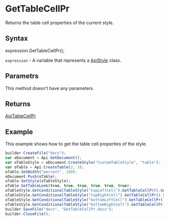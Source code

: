 # GetTableCellPr

Returns the table cell properties of the current style.

## Syntax

expression.GetTableCellPr();

`expression` - A variable that represents a [ApiStyle](../ApiStyle.md) class.

## Parametrs

This method doesn't have any parameters.

## Returns

[ApiTableCellPr](../../ApiTableCellPr/ApiTableCellPr.md)

## Example

This example shows how to get the table cell properties of the style.

```javascript
builder.CreateFile("docx");
var oDocument = Api.GetDocument();
var oTableStyle = oDocument.CreateStyle("CustomTableStyle", "table");
var oTable = Api.CreateTable(2, 3);
oTable.SetWidth("percent", 100);
oDocument.Push(oTable);
oTable.SetStyle(oTableStyle);
oTable.SetTableLook(true, true, true, true, true, true);
oTableStyle.GetConditionalTableStyle("topLeftCell").GetTableCellPr().SetShd("clear", 255, 111, 61);
oTableStyle.GetConditionalTableStyle("topRightCell").GetTableCellPr().SetShd("clear", 51, 51, 51);
oTableStyle.GetConditionalTableStyle("bottomLeftCell").GetTableCellPr().SetShd("clear", 128, 128, 128);
oTableStyle.GetConditionalTableStyle("bottomRightCell").GetTableCellPr().SetShd("clear", 255, 213, 191);
builder.SaveFile("docx", "GetTableCellPr.docx");
builder.CloseFile();
```